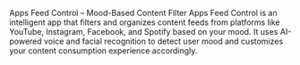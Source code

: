 Apps Feed Control – Mood-Based Content Filter
Apps Feed Control is an intelligent app that filters and organizes content feeds from platforms like YouTube, Instagram, Facebook, and Spotify based on your mood. It uses AI-powered voice and facial recognition to detect user mood and customizes your content consumption experience accordingly.


